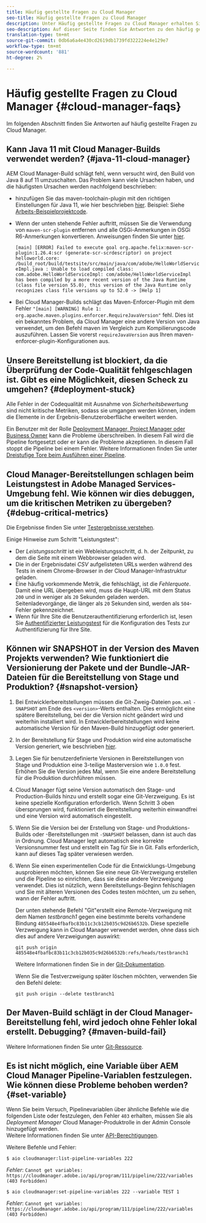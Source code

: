 ```yaml
---
title: Häufig gestellte Fragen zu Cloud Manager
seo-title: Häufig gestellte Fragen zu Cloud Manager
description: Unter Häufig gestellte Fragen zu Cloud Manager erhalten Sie Tipps zur Fehlerbehebung
seo-description: Auf dieser Seite finden Sie Antworten zu den häufig gestellten Fragen zu Cloud Manager
translation-type: tm+mt
source-git-commit: 0db6a6a4e430cd2619db1739fd322224e4e129e7
workflow-type: tm+mt
source-wordcount: '881'
ht-degree: 2%

---
```



# Häufig gestellte Fragen zu Cloud Manager {#cloud-manager-faqs}

Im folgenden Abschnitt finden Sie Antworten auf häufig gestellte Fragen zu Cloud Manager.

## Kann Java 11 mit Cloud Manager-Builds verwendet werden? {#java-11-cloud-manager}

AEM Cloud Manager-Build schlägt fehl, wenn versucht wird, den Build von Java 8 auf 11 umzuschalten. Das Problem kann viele Ursachen haben, und die häufigsten Ursachen werden nachfolgend beschrieben:

* hinzufügen Sie das maven-toolchain-plugin mit den richtigen Einstellungen für Java 11, wie hier beschrieben [hier](https://experienceleague.adobe.com/docs/experience-manager-cloud-manager/using/getting-started/create-application-project/using-the-wizard.html?lang=en#getting-started).  Beispiel: Siehe [Arbeits-Beispielprojektcode](https://github.com/adobe/aem-guides-wknd/commit/6cb5238cb6b932735dcf91b21b0d835ae3a7fe75).

* Wenn der unten stehende Fehler auftritt, müssen Sie die Verwendung von `maven-scr-plugin` entfernen und alle OSGi-Anmerkungen in OSGi R6-Anmerkungen konvertieren. Anweisungen finden Sie unter [hier](https://cqdump.wordpress.com/2019/01/03/from-scr-annotations-to-osgi-annotations/).

   `[main] [ERROR] Failed to execute goal org.apache.felix:maven-scr-plugin:1.26.4:scr (generate-scr-scrdescriptor) on project helloworld.core: /build_root/build/testsite/src/main/java/com/adobe/HelloWorldServiceImpl.java : Unable to load compiled class: com.adobe.HelloWorldServiceImpl: com/adobe/HelloWorldServiceImpl has been compiled by a more recent version of the Java Runtime (class file version 55.0), this version of the Java Runtime only recognizes class file versions up to 52.0 -> [Help 1]`

* Bei Cloud Manager-Builds schlägt das Maven-Enforcer-Plugin mit dem Fehler `"[main] [WARNING] Rule 1: org.apache.maven.plugins.enforcer.RequireJavaVersion"` fehl. Dies ist ein bekanntes Problem, da Cloud Manager eine andere Version von Java verwendet, um den Befehl maven im Vergleich zum Kompilierungscode auszuführen. Lassen Sie vorerst `requireJavaVersion` aus Ihren maven-enforcer-plugin-Konfigurationen aus.

## Unsere Bereitstellung ist blockiert, da die Überprüfung der Code-Qualität fehlgeschlagen ist. Gibt es eine Möglichkeit, diesen Scheck zu umgehen? {#deployment-stuck}

Alle Fehler in der Codequalität mit Ausnahme von *Sicherheitsbewertung* sind nicht kritische Metriken, sodass sie umgangen werden können, indem die Elemente in der Ergebnis-Benutzeroberfläche erweitert werden.

Ein Benutzer mit der Rolle [Deployment Manager, Project Manager oder Business Owner](https://experienceleague.adobe.com/docs/experience-manager-cloud-manager/using/requirements/setting-up-users-and-roles.html?lang=en#requirements) kann die Probleme überschreiben. In diesem Fall wird die Pipeline fortgesetzt oder er kann die Probleme akzeptieren. In diesem Fall stoppt die Pipeline bei einem Fehler.  Weitere Informationen finden Sie unter [Dreistufige Tore beim Ausführen einer Pipeline](https://experienceleague.adobe.com/docs/experience-manager-cloud-manager/using/how-to-use/understand-your-test-results.html?lang=de#how-to-use).

## Cloud Manager-Bereitstellungen schlagen beim Leistungstest in Adobe Managed Services-Umgebung fehl. Wie können wir dies debuggen, um die kritischen Metriken zu übergeben? {#debug-critical-metrics}

Die Ergebnisse finden Sie unter [Testergebnisse verstehen](https://experienceleague.adobe.com/docs/experience-manager-cloud-manager/using/how-to-use/understand-your-test-results.html?lang=en#how-to-use).

Einige Hinweise zum Schritt &quot;Leistungstest&quot;:

* Der *Leistungsschritt* ist ein Webleistungsschritt, d. h. der Zeitpunkt, zu dem die Seite mit einem Webbrowser geladen wird.
* Die in der Ergebnisdatei *CSV* aufgelisteten URLs werden während des Tests in einem Chrome-Browser in der Cloud Manager-Infrastruktur geladen.
* Eine häufig vorkommende Metrik, die fehlschlägt, ist die *Fehlerquote*. Damit eine URL übergeben wird, muss die Haupt-URL mit dem Status `200` und in weniger als `20` Sekunden geladen werden. Seitenladevorgänge, die länger als `20` Sekunden sind, werden als `504`-Fehler gekennzeichnet.
* Wenn für Ihre Site die Benutzerauthentifizierung erforderlich ist, lesen Sie [Authentifizierter Leistungstest](https://experienceleague.adobe.com/docs/experience-manager-cloud-manager/using/how-to-use/configuring-pipeline.html?lang=en#how-to-use) für die Konfiguration des Tests zur Authentifizierung für Ihre Site.

## Können wir SNAPSHOT in der Version des Maven Projekts verwenden? Wie funktioniert die Versionierung der Pakete und der Bundle-JAR-Dateien für die Bereitstellung von Stage und Produktion? {#snapshot-version}

1. Bei Entwicklerbereitstellungen müssen die Git-Zweig-Dateien `pom.xml` `-SNAPSHOT` am Ende des `<version>`-Werts enthalten. Dies ermöglicht eine spätere Bereitstellung, bei der die Version nicht geändert wird und weiterhin installiert wird. In Entwicklerbereitstellungen wird keine automatische Version für den Maven-Build hinzugefügt oder generiert.

1. In der Bereitstellung für Stage und Produktion wird eine automatische Version generiert, wie beschrieben [hier](https://experienceleague.adobe.com/docs/experience-manager-cloud-manager/using/managing-code/activating-maven-project.html?lang=en#managing-code).

1. Legen Sie für benutzerdefinierte Versionen in Bereitstellungen von Stage und Produktion eine 3-teilige Masterversion wie `1.0.0` fest. Erhöhen Sie die Version jedes Mal, wenn Sie eine andere Bereitstellung für die Produktion durchführen müssen.

1. Cloud Manager fügt seine Version automatisch den Stage- und Production-Builds hinzu und erstellt sogar eine Git-Verzweigung. Es ist keine spezielle Konfiguration erforderlich. Wenn Schritt 3 oben übersprungen wird, funktioniert die Bereitstellung weiterhin einwandfrei und eine Version wird automatisch eingestellt.

1. Wenn Sie die Version bei der Erstellung von Stage- und Produktions-Builds oder -Bereitstellungen mit `-SNAPSHOT` belassen, dann ist auch das in Ordnung. Cloud Manager legt automatisch eine korrekte Versionsnummer fest und erstellt ein Tag für Sie in Git. Falls erforderlich, kann auf dieses Tag später verwiesen werden.

1. Wenn Sie einen experimentellen Code für die Entwicklungs-Umgebung ausprobieren möchten, können Sie eine neue Git-Verzweigung erstellen und die Pipeline so einrichten, dass sie diese andere Verzweigung verwendet. Dies ist nützlich, wenn Bereitstellungs-Beginn fehlschlagen und Sie mit älteren Versionen des Codes testen möchten, um zu sehen, wann der Fehler auftritt.

   Der unten stehende Befehl &quot;Git&quot;erstellt eine Remote-Verzweigung mit dem Namen *testbranch1* gegen eine bestimmte bereits vorhandene Bindung `485548e4fbafbc83b11c3cb12b035c9d26b6532b`.  Diese spezielle Verzweigung kann in Cloud Manager verwendet werden, ohne dass sich dies auf andere Verzweigungen auswirkt:

   `git push origin 485548e4fbafbc83b11c3cb12b035c9d26b6532b:refs/heads/testbranch1`

   Weitere Informationen finden Sie in der [Git-Dokumentation](https://git-scm.com/book/en/v2/Git-Internals-Git-References).

   Wenn Sie die Testverzweigung später löschen möchten, verwenden Sie den Befehl delete:

   `git push origin --delete testbranch1`

## Der Maven-Build schlägt in der Cloud Manager-Bereitstellung fehl, wird jedoch ohne Fehler lokal erstellt. Debugging? {#maven-build-fail}

Weitere Informationen finden Sie unter [Git-Ressource](https://github.com/cqsupport/cloud-manager/blob/main/cm-build-step-fails.md).

## Es ist nicht möglich, eine Variable über AEM Cloud Manager Pipeline-Variablen festzulegen. Wie können diese Probleme behoben werden? {#set-variable}

Wenn Sie beim Versuch, Pipelinevariablen über ähnliche Befehle wie die folgenden Liste oder festzulegen, den Fehler `403` erhalten, müssen Sie als *Deployment Manager* Cloud Manager-Produktrolle in der Admin Console hinzugefügt werden.\
Weitere Informationen finden Sie unter [API-Berechtigungen](https://www.adobe.io/apis/experiencecloud/cloud-manager/docs.html#!AdobeDocs/cloudmanager-api-docs/master/permissions.md).

Weitere Befehle und Fehler:

`$ aio cloudmanager:list-pipeline-variables 222`

*Fehler*: `Cannot get variables: https://cloudmanager.adobe.io/api/program/111/pipeline/222/variables (403 Forbidden)`

`$ aio cloudmanager:set-pipeline-variables 222 --variable TEST 1`

*Fehler*: `Cannot get variables: https://cloudmanager.adobe.io/api/program/111/pipeline/222/variables (403 Forbidden)`
